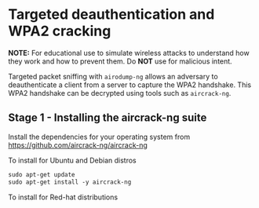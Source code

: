 # Targeted deauthentication and WPA2 cracking

**NOTE:** For educational use to simulate wireless attacks to understand how they work and how to prevent them. Do **NOT** use for malicious intent.

Targeted packet sniffing with `airodump-ng` allows an adversary to deauthenticate a client from a server to capture the WPA2 handshake. This WPA2 handshake can be decrypted using tools such as `aircrack-ng`.

## Stage 1 - Installing the aircrack-ng suite

Install the dependencies for your operating system from https://github.com/aircrack-ng/aircrack-ng

To install for Ubuntu and Debian distros

```html
sudo apt-get update
sudo apt-get install -y aircrack-ng
```

To install for Red-hat distributions

```html
